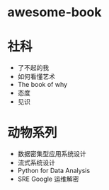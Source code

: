# awesome-book

# 社科
* 了不起的我
* 如何看懂艺术
* The book of why
* 态度
* 见识

# 动物系列
* 数据密集型应用系统设计
* 流式系统设计
* Python for Data Analysis
* SRE Google 运维解密
